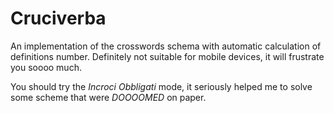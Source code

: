 # Cruciverba

An implementation of the crosswords schema with automatic calculation of
definitions number. Definitely not suitable for mobile devices, it will
frustrate you soooo much.

You should try the *Incroci Obbligati* mode, it seriously helped me to
solve some scheme that were *DOOOOMED* on paper.
